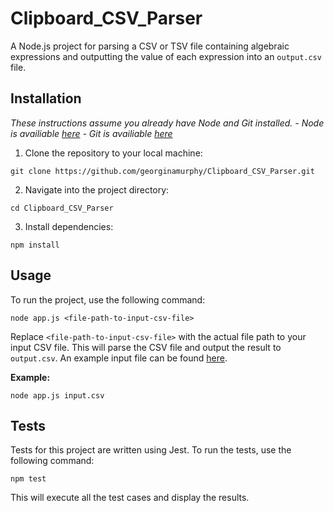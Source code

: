 # Clipboard_CSV_Parser
A Node.js project for parsing a CSV or TSV file containing algebraic expressions and outputting the value of each expression into an
`output.csv` file.

## Installation

*These instructions assume you already have Node and Git installed. - Node is availiable [here](https://nodejs.org/en/download) - Git is availiable [here](https://git-scm.com/downloads)*
  
1. Clone the repository to your local machine:
```
git clone https://github.com/georginamurphy/Clipboard_CSV_Parser.git
```

2. Navigate into the project directory:
```
cd Clipboard_CSV_Parser
```

3. Install dependencies:
```
npm install
```

## Usage
To run the project, use the following command:

```
node app.js <file-path-to-input-csv-file>
```
Replace `<file-path-to-input-csv-file>` with the actual file path to your input CSV file. This will parse the CSV file and output the result to `output.csv`.
An example input file can be found [here](https://drive.google.com/file/d/10yBg7aHlyMHpYvGfKXUj7yu-1nB984zJ/view).

**Example:**

```
node app.js input.csv
```

## Tests
Tests for this project are written using Jest. To run the tests, use the following command:

```
npm test
```
This will execute all the test cases and display the results.







